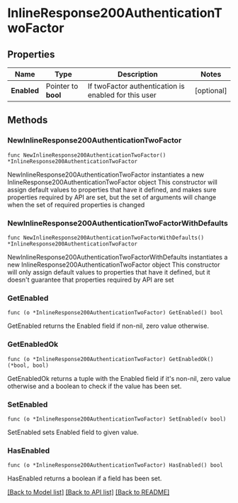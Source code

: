 # InlineResponse200AuthenticationTwoFactor

## Properties

Name | Type | Description | Notes
------------ | ------------- | ------------- | -------------
**Enabled** | Pointer to **bool** | If twoFactor authentication is enabled for this user | [optional] 

## Methods

### NewInlineResponse200AuthenticationTwoFactor

`func NewInlineResponse200AuthenticationTwoFactor() *InlineResponse200AuthenticationTwoFactor`

NewInlineResponse200AuthenticationTwoFactor instantiates a new InlineResponse200AuthenticationTwoFactor object
This constructor will assign default values to properties that have it defined,
and makes sure properties required by API are set, but the set of arguments
will change when the set of required properties is changed

### NewInlineResponse200AuthenticationTwoFactorWithDefaults

`func NewInlineResponse200AuthenticationTwoFactorWithDefaults() *InlineResponse200AuthenticationTwoFactor`

NewInlineResponse200AuthenticationTwoFactorWithDefaults instantiates a new InlineResponse200AuthenticationTwoFactor object
This constructor will only assign default values to properties that have it defined,
but it doesn't guarantee that properties required by API are set

### GetEnabled

`func (o *InlineResponse200AuthenticationTwoFactor) GetEnabled() bool`

GetEnabled returns the Enabled field if non-nil, zero value otherwise.

### GetEnabledOk

`func (o *InlineResponse200AuthenticationTwoFactor) GetEnabledOk() (*bool, bool)`

GetEnabledOk returns a tuple with the Enabled field if it's non-nil, zero value otherwise
and a boolean to check if the value has been set.

### SetEnabled

`func (o *InlineResponse200AuthenticationTwoFactor) SetEnabled(v bool)`

SetEnabled sets Enabled field to given value.

### HasEnabled

`func (o *InlineResponse200AuthenticationTwoFactor) HasEnabled() bool`

HasEnabled returns a boolean if a field has been set.


[[Back to Model list]](../README.md#documentation-for-models) [[Back to API list]](../README.md#documentation-for-api-endpoints) [[Back to README]](../README.md)


